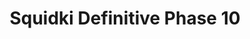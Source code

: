 ---
slug: squidki-definitive-phase-10
title: Squidki Definitive Phase 10
description: "Squidki Definitive Phase 10 is an exciting online game. Play for free directly in your browser!"
icon: /images/new_mods/Sprunki Definitive Phase 10.png
url: https://wowtbc.net/sprunkin/definitive-phase10/index.html
previewImage: /images/new_mods/Sprunki Definitive Phase 10.png
type: new mods

# SEO配置
seo:
  title: "Squidki Definitive Phase 10 - Play Free Online Game | Fun Browser Games"
  description: "Squidki Definitive Phase 10 - Play this fun online game for free in your browser. No download required!"
  ogImage: "/images/new_mods/Sprunki Definitive Phase 10.png"
  keywords: "squidki-definitive-phase-10, online game, browser game, free game, new mods game, play online"

videoUrls:
  - https://www.youtube.com/embed/example1
  - https://www.youtube.com/embed/example2

whyPlay:
  title: "Why Play Squidki Definitive Phase 10?"
  items:
    - "Immersive Gameplay: Squidki Definitive Phase 10 offers an engaging and immersive gaming experience that will keep you entertained for hours"
    - "Challenging Levels: Test your skills with increasingly difficult challenges and obstacles"
    - "Beautiful Graphics: Enjoy stunning visuals and smooth animations that bring the game world to life"
    - "Regular Updates: New content and features are added regularly to keep the game fresh and exciting"
    - "Free to Play: Experience all the fun without spending a penny"
    - "Community Features: Connect with other players, share strategies, and compete for high scores"
    - "Cross-Platform: Play on any device with a web browser, no downloads required"

features:
  title: "Key Features of Squidki Definitive Phase 10"
  image: "/images/new_mods/Sprunki Definitive Phase 10.png"
  items:
    - "Intuitive Controls: Easy to learn controls make Squidki Definitive Phase 10 accessible for players of all skill levels"
    - "Multiple Game Modes: Enjoy various gameplay options that provide different challenges and experiences"
    - "Character Customization: Personalize your gaming experience with unique characters and items"
    - "Achievement System: Complete special tasks to earn rewards and recognition"
    - "Leaderboards: Compete with players worldwide and see who can achieve the highest scores"

characteristics:
  title: "Game Characteristics"
  image: "/images/new_mods/Sprunki Definitive Phase 10.png"
  items:
    - "Genre: New mods game with elements of strategy and skill"
    - "Difficulty: Suitable for both casual gamers and those seeking a challenge"
    - "Play Time: Quick sessions or extended gameplay, depending on your preference"
    - "Art Style: Vibrant and engaging visuals that enhance the gaming experience"
    - "Sound Design: Immersive audio that complements the gameplay perfectly"

info: "Squidki Definitive Phase 10 is an exciting online game that offers players a unique and engaging gaming experience. With its intuitive controls, stunning visuals, and challenging gameplay, Squidki Definitive Phase 10 provides hours of entertainment for players of all ages and skill levels. Whether you're looking for a quick gaming session during a break or an extended play session, Squidki Definitive Phase 10 delivers an immersive experience that will keep you coming back for more. The game features multiple levels of increasing difficulty, ensuring that players are constantly challenged as they progress. With regular updates adding new content and features, Squidki Definitive Phase 10 remains fresh and exciting, providing endless entertainment options for its growing community of players."

howToPlayIntro: "Welcome to Squidki Definitive Phase 10! This guide will walk you through the basics and help you master the game. Whether you're a beginner or looking to improve your skills, these tips and instructions will enhance your gaming experience."

howToPlaySteps:
  - title: "Getting Started"
    description: "Begin your Squidki Definitive Phase 10 adventure by familiarizing yourself with the controls. Use your keyboard or mouse to navigate through the game interface. The tutorial will guide you through the basic mechanics and help you understand the objectives."
  - title: "Understanding the Objectives"
    description: "In Squidki Definitive Phase 10, your main goal is to progress through levels by completing specific objectives. Each level presents unique challenges that require different strategies and approaches."
  - title: "Mastering the Controls"
    description: "Practice using the controls to improve your precision and reaction time. Squidki Definitive Phase 10 requires quick reflexes and strategic thinking to overcome obstacles and defeat opponents."
  - title: "Utilizing Power-ups"
    description: "Collect power-ups throughout the game to enhance your abilities and overcome difficult challenges. Each power-up offers unique advantages that can be crucial for success."
  - title: "Developing Strategies"
    description: "As you progress in Squidki Definitive Phase 10, develop effective strategies for different scenarios. Analyze patterns, anticipate challenges, and adapt your approach to maximize your performance."

faq:
  title: "Frequently Asked Questions about Squidki Definitive Phase 10"
  items:
    - question: "Is Squidki Definitive Phase 10 free to play?"
      answer: "Yes, Squidki Definitive Phase 10 is completely free to play directly in your web browser. No downloads or purchases are required to enjoy the full game experience."
    - question: "Can I play Squidki Definitive Phase 10 on mobile devices?"
      answer: "Yes, Squidki Definitive Phase 10 is optimized for both desktop and mobile play. You can enjoy the game on any device with a web browser and internet connection."
    - question: "Are there any in-game purchases?"
      answer: "While Squidki Definitive Phase 10 is free to play, there may be optional in-game purchases available for cosmetic items or additional features that don't affect core gameplay."
    - question: "How often is Squidki Definitive Phase 10 updated?"
      answer: "The developers regularly update Squidki Definitive Phase 10 with new content, features, and improvements based on player feedback and game performance."
    - question: "Can I play Squidki Definitive Phase 10 offline?"
      answer: "Currently, Squidki Definitive Phase 10 requires an internet connection to play as it's a browser-based online game."
    - question: "Is Squidki Definitive Phase 10 suitable for children?"
      answer: "Yes, Squidki Definitive Phase 10 is designed to be family-friendly and suitable for players of all ages."
    - question: "How do I report bugs or issues?"
      answer: "If you encounter any problems while playing Squidki Definitive Phase 10, you can report them through the game's support page or contact the developers directly through their website."
    - question: "Still Have Questions?"
      answer: "If you have additional questions about Squidki Definitive Phase 10 that aren't covered in this FAQ, please visit our support center or contact our customer service team for assistance."
---